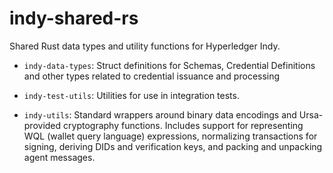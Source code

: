 # indy-shared-rs

Shared Rust data types and utility functions for Hyperledger Indy.

- `indy-data-types`: Struct definitions for Schemas, Credential Definitions and other
  types related to credential issuance and processing

- `indy-test-utils`: Utilities for use in integration tests.

- `indy-utils`: Standard wrappers around binary data encodings and Ursa-provided
  cryptography functions. Includes support for representing WQL (wallet query
  language) expressions, normalizing transactions for signing, deriving DIDs and
  verification keys, and packing and unpacking agent messages.
